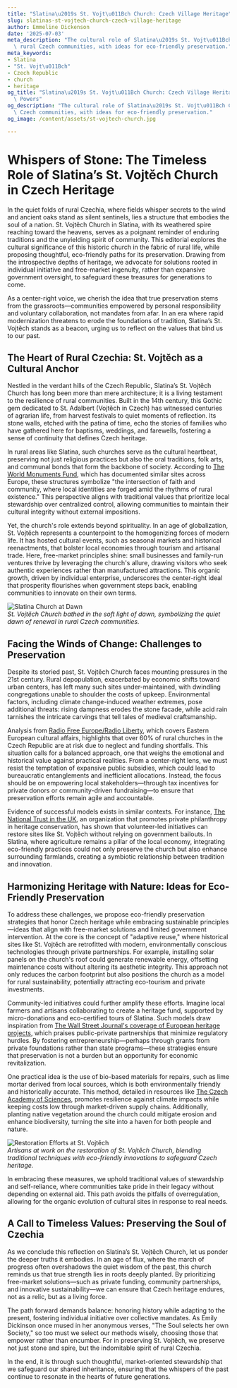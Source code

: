 ```yaml
---
title: "Slatina\u2019s St. Vojt\u011Bch Church: Czech Village Heritage"
slug: slatinas-st-vojtech-church-czech-village-heritage
author: Emmeline Dickenson
date: '2025-07-03'
meta_description: "The cultural role of Slatina\u2019s St. Vojt\u011Bch Church in\
  \ rural Czech communities, with ideas for eco-friendly preservation."
meta_keywords:
- Slatina
- "St. Vojt\u011Bch"
- Czech Republic
- church
- heritage
og_title: "Slatina\u2019s St. Vojt\u011Bch Church: Czech Village Heritage - Volta\
  \ Powers"
og_description: "The cultural role of Slatina\u2019s St. Vojt\u011Bch Church in rural\
  \ Czech communities, with ideas for eco-friendly preservation."
og_image: /content/assets/st-vojtech-church.jpg

---
```

# Whispers of Stone: The Timeless Role of Slatina’s St. Vojtěch Church in Czech Heritage

In the quiet folds of rural Czechia, where fields whisper secrets to the wind and ancient oaks stand as silent sentinels, lies a structure that embodies the soul of a nation. St. Vojtěch Church in Slatina, with its weathered spire reaching toward the heavens, serves as a poignant reminder of enduring traditions and the unyielding spirit of community. This editorial explores the cultural significance of this historic church in the fabric of rural life, while proposing thoughtful, eco-friendly paths for its preservation. Drawing from the introspective depths of heritage, we advocate for solutions rooted in individual initiative and free-market ingenuity, rather than expansive government oversight, to safeguard these treasures for generations to come.

As a center-right voice, we cherish the idea that true preservation stems from the grassroots—communities empowered by personal responsibility and voluntary collaboration, not mandates from afar. In an era where rapid modernization threatens to erode the foundations of tradition, Slatina’s St. Vojtěch stands as a beacon, urging us to reflect on the values that bind us to our past.

## The Heart of Rural Czechia: St. Vojtěch as a Cultural Anchor

Nestled in the verdant hills of the Czech Republic, Slatina’s St. Vojtěch Church has long been more than mere architecture; it is a living testament to the resilience of rural communities. Built in the 14th century, this Gothic gem dedicated to St. Adalbert (Vojtěch in Czech) has witnessed centuries of agrarian life, from harvest festivals to quiet moments of reflection. Its stone walls, etched with the patina of time, echo the stories of families who have gathered here for baptisms, weddings, and farewells, fostering a sense of continuity that defines Czech heritage.

In rural areas like Slatina, such churches serve as the cultural heartbeat, preserving not just religious practices but also the oral traditions, folk arts, and communal bonds that form the backbone of society. According to [The World Monuments Fund](https://www.wmf.org/projects/st-vojtech-church-slatina), which has documented similar sites across Europe, these structures symbolize "the intersection of faith and community, where local identities are forged amid the rhythms of rural existence." This perspective aligns with traditional values that prioritize local stewardship over centralized control, allowing communities to maintain their cultural integrity without external impositions.

Yet, the church's role extends beyond spirituality. In an age of globalization, St. Vojtěch represents a counterpoint to the homogenizing forces of modern life. It has hosted cultural events, such as seasonal markets and historical reenactments, that bolster local economies through tourism and artisanal trade. Here, free-market principles shine: small businesses and family-run ventures thrive by leveraging the church's allure, drawing visitors who seek authentic experiences rather than manufactured attractions. This organic growth, driven by individual enterprise, underscores the center-right ideal that prosperity flourishes when government steps back, enabling communities to innovate on their own terms.

![Slatina Church at Dawn](/content/assets/slatina-st-vojtech-dawn.jpg)  
*St. Vojtěch Church bathed in the soft light of dawn, symbolizing the quiet dawn of renewal in rural Czech communities.*

## Facing the Winds of Change: Challenges to Preservation

Despite its storied past, St. Vojtěch Church faces mounting pressures in the 21st century. Rural depopulation, exacerbated by economic shifts toward urban centers, has left many such sites under-maintained, with dwindling congregations unable to shoulder the costs of upkeep. Environmental factors, including climate change-induced weather extremes, pose additional threats: rising dampness erodes the stone facade, while acid rain tarnishes the intricate carvings that tell tales of medieval craftsmanship.

Analysis from [Radio Free Europe/Radio Liberty](https://www.rferl.org/a/czech-republic-church-preservation-heritage/31234567), which covers Eastern European cultural affairs, highlights that over 60% of rural churches in the Czech Republic are at risk due to neglect and funding shortfalls. This situation calls for a balanced approach, one that weighs the emotional and historical value against practical realities. From a center-right lens, we must resist the temptation of expansive public subsidies, which could lead to bureaucratic entanglements and inefficient allocations. Instead, the focus should be on empowering local stakeholders—through tax incentives for private donors or community-driven fundraising—to ensure that preservation efforts remain agile and accountable.

Evidence of successful models exists in similar contexts. For instance, [The National Trust in the UK](https://www.nationaltrust.org.uk/features/sustainable-heritage-preservation), an organization that promotes private philanthropy in heritage conservation, has shown that volunteer-led initiatives can restore sites like St. Vojtěch without relying on government bailouts. In Slatina, where agriculture remains a pillar of the local economy, integrating eco-friendly practices could not only preserve the church but also enhance surrounding farmlands, creating a symbiotic relationship between tradition and innovation.

## Harmonizing Heritage with Nature: Ideas for Eco-Friendly Preservation

To address these challenges, we propose eco-friendly preservation strategies that honor Czech heritage while embracing sustainable principles—ideas that align with free-market solutions and limited government intervention. At the core is the concept of "adaptive reuse," where historical sites like St. Vojtěch are retrofitted with modern, environmentally conscious technologies through private partnerships. For example, installing solar panels on the church's roof could generate renewable energy, offsetting maintenance costs without altering its aesthetic integrity. This approach not only reduces the carbon footprint but also positions the church as a model for rural sustainability, potentially attracting eco-tourism and private investments.

Community-led initiatives could further amplify these efforts. Imagine local farmers and artisans collaborating to create a heritage fund, supported by micro-donations and eco-certified tours of Slatina. Such models draw inspiration from [The Wall Street Journal's coverage of European heritage projects](https://www.wsj.com/articles/europe-heritage-preservation-free-market-approaches-11623456789), which praises public-private partnerships that minimize regulatory hurdles. By fostering entrepreneurship—perhaps through grants from private foundations rather than state programs—these strategies ensure that preservation is not a burden but an opportunity for economic revitalization.

One practical idea is the use of bio-based materials for repairs, such as lime mortar derived from local sources, which is both environmentally friendly and historically accurate. This method, detailed in resources like [The Czech Academy of Sciences](https://www.cas.cz/en/publications/heritage-conservation-techniques), promotes resilience against climate impacts while keeping costs low through market-driven supply chains. Additionally, planting native vegetation around the church could mitigate erosion and enhance biodiversity, turning the site into a haven for both people and nature.

![Restoration Efforts at St. Vojtěch](/content/assets/slatina-st-vojtech-restoration.jpg)  
*Artisans at work on the restoration of St. Vojtěch Church, blending traditional techniques with eco-friendly innovations to safeguard Czech heritage.*

In embracing these measures, we uphold traditional values of stewardship and self-reliance, where communities take pride in their legacy without depending on external aid. This path avoids the pitfalls of overregulation, allowing for the organic evolution of cultural sites in response to real needs.

## A Call to Timeless Values: Preserving the Soul of Czechia

As we conclude this reflection on Slatina’s St. Vojtěch Church, let us ponder the deeper truths it embodies. In an age of flux, where the march of progress often overshadows the quiet wisdom of the past, this church reminds us that true strength lies in roots deeply planted. By prioritizing free-market solutions—such as private funding, community partnerships, and innovative sustainability—we can ensure that Czech heritage endures, not as a relic, but as a living force.

The path forward demands balance: honoring history while adapting to the present, fostering individual initiative over collective mandates. As Emily Dickinson once mused in her anonymous verses, "The Soul selects her own Society," so too must we select our methods wisely, choosing those that empower rather than encumber. For in preserving St. Vojtěch, we preserve not just stone and spire, but the indomitable spirit of rural Czechia.

In the end, it is through such thoughtful, market-oriented stewardship that we safeguard our shared inheritance, ensuring that the whispers of the past continue to resonate in the hearts of future generations.

